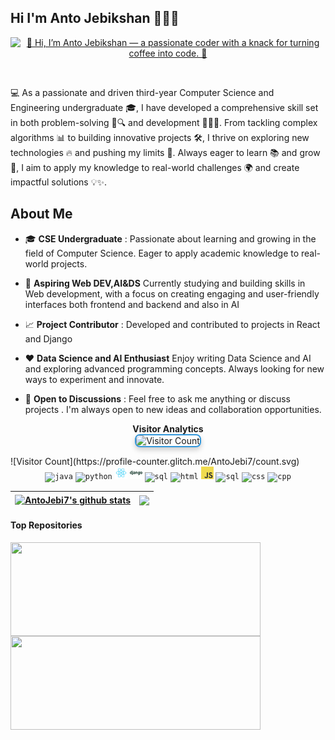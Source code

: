 ##  Hi I'm Anto Jebikshan 👋🙋‍♂️

<p align="center"><a href="https://github.com/AntoJebi7"><img height="200px" width="90%" alt="👋 Hi, I’m Anto Jebikshan — a passionate coder with a knack for turning coffee into code. 🚀" src="./assets/banner.gif" /></a></p>

<br />


💻 As a passionate and driven third-year Computer Science and Engineering undergraduate 🎓, I have developed a comprehensive skill set in both problem-solving 🧠🔍 and development 👨‍💻💡. From tackling complex algorithms 📊 to building innovative projects 🛠️, I thrive on exploring new technologies 🔥 and pushing my limits 🚀. Always eager to learn 📚 and grow 🌱, I aim to apply my knowledge to real-world challenges 🌍 and create impactful solutions 💡✨.

## About Me

- 🎓 **CSE Undergraduate** : 
  Passionate about learning and growing in the field of Computer Science. Eager to apply academic knowledge to real-world projects.

- 💼 **Aspiring Web DEV,AI&DS**
  Currently studying and building skills in Web development, with a focus on creating engaging and user-friendly interfaces both frontend and backend and also in AI

- 📈 **Project Contributor** : 
  Developed and contributed to projects in React and Django 

- ❤️ **Data Science and AI Enthusiast**
  Enjoy writing Data Science and AI and exploring advanced programming concepts. Always looking for new ways to experiment and innovate.

- 💬 **Open to Discussions** : 
  Feel free to ask me anything or discuss projects . I'm always open to new ideas and collaboration opportunities.

<p align="center">
  <strong>Visitor Analytics</strong><br>
  <img src="https://profile-counter.glitch.me/AntoJebi7/count.svg" alt="Visitor Count" width="200" style="border: 2px solid #3498db; border-radius: 8px; box-shadow: 0 4px 8px rgba(0, 0, 0, 0.2);" />
</p>
![Visitor Count](https://profile-counter.glitch.me/AntoJebi7/count.svg)


<div align="center">
  <code><img height="20" alt="java" src="https://cdn.jsdelivr.net/gh/devicons/devicon@latest/icons/java/java-original-wordmark.svg"></code>
  <code><img height="20" alt="python" src="https://cdn.jsdelivr.net/gh/devicons/devicon@latest/icons/python/python-original-wordmark.svg"></code>
  <code><img height="20" alt="react" src="https://raw.githubusercontent.com/github/explore/80688e429a7d4ef2fca1e82350fe8e3517d3494d/topics/react/react.png"></code>
  <code><img height="20" alt="django" src="https://raw.githubusercontent.com/github/explore/96943574ba0c0340ba6ea1e6f768e9abe43e34e1/topics/django/django.png"></code>
  <code><img height="20" alt="sql" src="https://cdn.jsdelivr.net/gh/devicons/devicon@latest/icons/azuresqldatabase/azuresqldatabase-original.svg"></code>
  <code><img height="20" alt="html" src="https://cdn.jsdelivr.net/gh/devicons/devicon@latest/icons/html5/html5-original.svg"></code>
  <code><img height="20" alt="javascript" src="https://raw.githubusercontent.com/github/explore/80688e429a7d4ef2fca1e82350fe8e3517d3494d/topics/javascript/javascript.png"></code>
  <code><img height="20" alt="sql" src="https://cdn.jsdelivr.net/gh/devicons/devicon@latest/icons/azuresqldatabase/azuresqldatabase-original.svg"></code>
  <code><img height="20" alt="css" src="https://cdn.jsdelivr.net/gh/devicons/devicon@latest/icons/css3/css3-original.svg"></code>
  <code><img height="20" alt="cpp" src="https://cdn.jsdelivr.net/gh/devicons/devicon@latest/icons/cplusplus/cplusplus-original.svg"></code>
</div>



| <a href="https://github.com/AntoJebi7/github-readme-stats"><img align="center" src="https://github-readme-stats.vercel.app/api?username=AntoJebi7&show_icons=true&include_all_commits=true&theme=buefy&hide_border=true" alt="AntoJebi7's github stats" /></a> | <a href="https://github.com/AntoJebi7/github-readme-stats"><img align="center" src="https://github-readme-stats.vercel.app/api/top-langs/?username=AntoJebi7&layout=compact&theme=buefy&hide_border=true" /></a> |
| ------------- | ------------- |

#### Top Repositories

<a href="https://github.com/AntoJebi7/Python-Speech-Recognition">
  <img align="center" width="400" height="150" src="https://github-readme-stats.vercel.app/api/pin/?username=AntoJebi7&repo=Python-Speech-Recognition&theme=aura" />
</a>
<a href="https://github.com/AntoJebi7/Django_Essentials_with_SQL_DB">
  <img align="center" width="400" height="150" src="https://github-readme-stats.vercel.app/api/pin/?username=AntoJebi7&repo=Django_Essentials_with_SQL_DB&theme=aura" />
</a>






<br />
<br />


